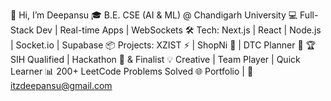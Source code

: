 👋 Hi, I’m Deepansu
🎓 B.E. CSE (AI & ML) @ Chandigarh University
💻 Full-Stack Dev | Real-time Apps | WebSockets
🛠️ Tech: Next.js | React | Node.js | Socket.io | Supabase
📦 Projects: XZIST ⚡ | ShopNi 🛒 | DTC Planner 🚌
🏆 SIH Qualified | Hackathon 🥇 & Finalist
💡 Creative | Team Player | Quick Learner
📊 200+ LeetCode Problems Solved
🌐 Portfolio | 📧 itzdeepansu@gmail.com

